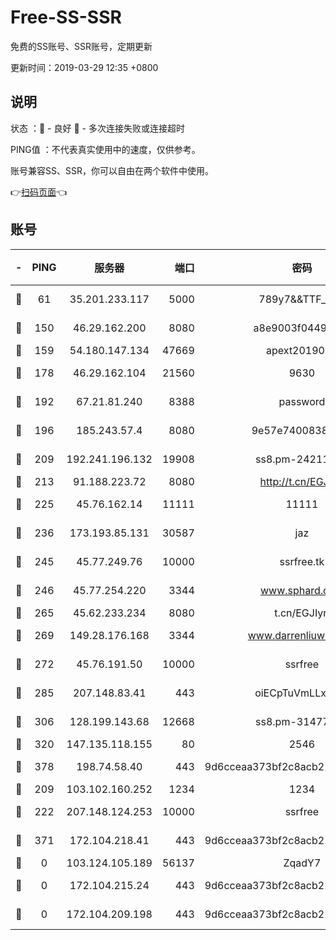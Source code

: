 # Free-SS-SSR

免费的SS账号、SSR账号，定期更新

更新时间：2019-03-29 12:35 +0800

## 说明

状态     ：🙂 - 良好 🙁 - 多次连接失败或连接超时

PING值   ：不代表真实使用中的速度，仅供参考。

账号兼容SS、SSR，你可以自由在两个软件中使用。

👉[扫码页面](https://liesauer.github.io/Free-SS-SSR/)👈

## 账号

|-|PING|服务器|端口|密码|加密方式|区域|
|:----:|:----:|:-----:|-----:|:----:|:----:|:----:|
|🙂|61|35.201.233.117|5000|789y7&&TTF_+><|aes-256-cfb|US|
|🙂|150|46.29.162.200|8080|a8e9003f0449cea5|chacha20-ietf|RU|
|🙂|159|54.180.147.134|47669|apext2019001|chacha20|KR|
|🙂|178|46.29.162.104|21560|9630|aes-128-ctr|RU|
|🙂|192|67.21.81.240|8388|password|aes-256-cfb|US|
|🙂|196|185.243.57.4|8080|9e57e7400838a01e|chacha20-ietf|US|
|🙂|209|192.241.196.132|19908|ss8.pm-24211927|aes-256-cfb|US|
|🙂|213|91.188.223.72|8080|http://t.cn/EGJIyrl|rc4-md5|RU|
|🙂|225|45.76.162.14|11111|11111|aes-256-cfb|SG|
|🙂|236|173.193.85.131|30587|jaz|aes-256-cfb|US|
|🙂|245|45.77.249.76|10000|ssrfree.tk|aes-256-cfb|SG|
|🙂|246|45.77.254.220|3344|www.sphard.com|aes-256-cfb|SG|
|🙂|265|45.62.233.234|8080|t.cn/EGJIyrl|rc4-md5|CA|
|🙂|269|149.28.176.168|3344|www.darrenliuwei.com|aes-256-cfb|AU|
|🙂|272|45.76.191.50|10000|ssrfree|aes-256-cfb|SG|
|🙂|285|207.148.83.41|443|oiECpTuVmLLxk4Ts|aes-256-cfb|AU|
|🙂|306|128.199.143.68|12668|ss8.pm-31477176|aes-256-cfb|SG|
|🙂|320|147.135.118.155|80|2546|chacha20|US|
|🙂|378|198.74.58.40|443|9d6cceaa373bf2c8acb22e60b6a58be6|aes-256-cfb|US|
|🙂|209|103.102.160.252|1234|1234|rc4-md5|JP|
|🙂|222|207.148.124.253|10000|ssrfree|aes-256-cfb|SG|
|🙁|371|172.104.218.41|443|9d6cceaa373bf2c8acb22e60b6a58be6|aes-256-cfb|US|
|🙁|0|103.124.105.189|56137|ZqadY7|chacha20|US|
|🙁|0|172.104.215.24|443|9d6cceaa373bf2c8acb22e60b6a58be6|aes-256-cfb|US|
|🙁|0|172.104.209.198|443|9d6cceaa373bf2c8acb22e60b6a58be6|aes-256-cfb|US|
